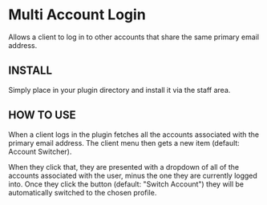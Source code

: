 Multi Account Login
================================

Allows a client to log in to other accounts that share the same primary email address.

INSTALL
--------
Simply place in your plugin directory and install it via the staff area.

HOW TO USE
-----------
When a client logs in the plugin fetches all the accounts associated with the primary email address.  The client menu then gets a new item (default: Account Switcher).

When they click that, they are presented with a dropdown of all of the accounts associated with the user, minus the one they are currently logged into.  Once they click the button (default: "Switch Account") they will be automatically switched to the chosen profile.
